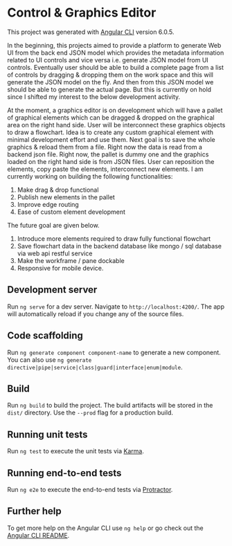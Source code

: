 # Control & Graphics Editor

This project was generated with [Angular CLI](https://github.com/angular/angular-cli) version 6.0.5.

In the beginning, this projects aimed to provide a platform to generate Web UI from the back end JSON model which provides the metadata information related to UI controls and vice versa i.e. generate JSON model from UI controls. Eventually user should be able to build a complete page from a list of controls by dragging & dropping them on the work space and this will generate the JSON model on the fly. And then from this JSON model we should be able to generate the actual page. But this is currently on hold since I shifted my interest to the below development activity.

At the moment, a graphics editor is on development which will have a pallet of graphical elements which can be dragged & dropped on the graphical area on the right hand side. User will be interconnect these graphics objects to draw a flowchart. Idea is to create any custom graphical element with minimal development effort and use them. Next goal is to save the whole graphics & reload them from a file. Right now the data is read from a backend json file. Right now, the pallet is dummy one and the graphics loaded on the right hand side is from JSON files. User can reposition the elements, copy paste the elements, interconnect new elements. I am currently working on building the following functionalities: 

1) Make drag & drop functional 
2) Publish new elements in the pallet 
3) Improve edge routing 
4) Ease of custom element development

The future goal are given below.

1) Introduce more elements required to draw fully functional flowchart
2) Save flowchart data in the backend database like mongo / sql database via web api restful service
3) Make the workframe / pane dockable
4) Responsive for mobile device.


## Development server

Run `ng serve` for a dev server. Navigate to `http://localhost:4200/`. The app will automatically reload if you change any of the source files.

## Code scaffolding

Run `ng generate component component-name` to generate a new component. You can also use `ng generate directive|pipe|service|class|guard|interface|enum|module`.

## Build

Run `ng build` to build the project. The build artifacts will be stored in the `dist/` directory. Use the `--prod` flag for a production build.

## Running unit tests

Run `ng test` to execute the unit tests via [Karma](https://karma-runner.github.io).

## Running end-to-end tests

Run `ng e2e` to execute the end-to-end tests via [Protractor](http://www.protractortest.org/).

## Further help

To get more help on the Angular CLI use `ng help` or go check out the [Angular CLI README](https://github.com/angular/angular-cli/blob/master/README.md).
